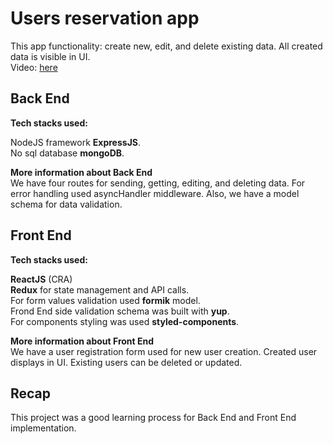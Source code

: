 # Users reservation app

This app functionality: create new, edit, and delete existing data. All created data is visible in UI.\
Video: [here](https://youtu.be/H-kAtDd0PFA)

## Back End

**Tech stacks used:**

NodeJS framework **ExpressJS**.\
No sql database **mongoDB**.

**More information about Back End**\
We have four routes for sending, getting, editing, and deleting data. For error handling used asyncHandler middleware. Also, we have a model schema for data validation.

## Front End

**Tech stacks used:**

**ReactJS** (CRA)\
**Redux** for state management and API calls.\
For form values validation used **formik** model.\
Frond End side validation schema was built with **yup**.\
For components styling was used **styled-components**.

**More information about Front End**\
We have a user registration form used for new user creation. Created user displays in UI. Existing users can be deleted or updated.

## Recap

This project was a good learning process for Back End and Front End implementation.
